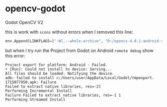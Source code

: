 # opencv-godot
Godot OpenCV V2



this is work with `scons` without errors when I removed this line:
```python
env.Append(LINKFLAGS=["-Wl,--whole-archive", "D:/opencv-4.0.1-android-sdk/OpenCV-android-sdk/sdk/native/3rdparty/libs/arm64-v8a/liblibwebp.a", "-Wl,--no-whole-archive"])
```



but when I try run the Project from Godot on Android `remote debug` show this error:

```
Project export for platform: Android - Failed.
• [Run]: Could not install to device: Serving...
All files should be loaded. Notifying the device.
adb: failed to install c:/Users/user/AppData/Local/Godot/tmpexport. 1715077950.apk: Failure
Failed to extract native libraries, res=-2]
Performing Incremental Install
Failure Failed to extract native libraries, res=-1 1
Performing Streamed Install
```
